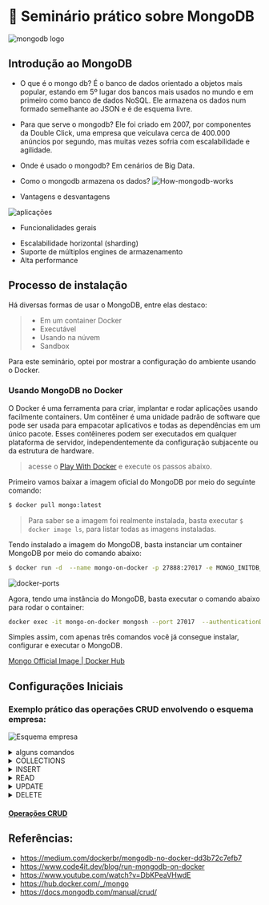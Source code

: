 # 💚 Seminário prático sobre MongoDB

![mongodb logo](https://webimages.mongodb.com/_com_assets/cms/kuyjf3vea2hg34taa-horizontal_default_slate_blue.svg?auto=format%252Ccompress)

## Introdução ao MongoDB
- O que é o mongo db?
É o banco de dados orientado a objetos mais popular, estando em 5º lugar dos bancos mais usados no mundo e em primeiro como banco de dados NoSQL.
Ele armazena os dados num formado semelhante ao JSON e é de esquema livre.

- Para que serve o mongodb?
Ele foi criado em 2007, por componentes da Double Click, uma empresa que veículava cerca de 400.000 anúncios por segundo, mas muitas vezes sofria com escalabilidade e agilidade.

- Onde é usado o mongodb?
Em cenários de Big Data.

- Como o mongodb armazena os dados?
![How-mongodb-works](https://miro.medium.com/max/1400/1*fQbtENxfv757UXuzGQQ3gQ.png)

- Vantagens e desvantagens

![aplicações](https://blog.couchbase.com/wp-content/uploads/2017/04/nosql-vs-sql-overview-1.png)

- Funcionalidades gerais
* Escalabilidade horizontal (sharding)
* Suporte de múltiplos engines de armazenamento
* Alta performance

## Processo de instalação

Há diversas formas de usar o MongoDB, entre elas destaco:

> * Em um container Docker
> * Executável
> * Usando na núvem
> * Sandbox

Para este seminário, optei por mostrar a configuração do ambiente usando o Docker.

### Usando MongoDB no Docker

O Docker é uma ferramenta para criar, implantar e rodar aplicações usando facilmente containers.
Um contêiner é uma unidade padrão de software que pode ser usada para
empacotar aplicativos e todas as dependências em um único pacote.
Esses contêineres podem ser executados em qualquer plataforma de servidor,
independentemente da configuração subjacente ou da estrutura de hardware.


> acesse o [Play With Docker](https://labs.play-with-docker.com/) e execute os passos abaixo.

Primeiro vamos baixar a imagem oficial do MongoDB por meio do seguinte comando:
```bash
$ docker pull mongo:latest
```

> Para saber se a imagem foi realmente instalada,
> basta executar ```$ docker image ls```, para listar todas as imagens instaladas.

Tendo instalado a imagem do MongoDB, basta instanciar um container MongoDB por meio do comando abaixo:

```bash
$ docker run -d  --name mongo-on-docker -p 27888:27017 -e MONGO_INITDB_ROOT_USERNAME=mongoadmin -e MONGO_INITDB_ROOT_PASSWORD=secret mongo
```

![docker-ports](https://www.code4it.dev/static/7e983e27425fb44d41cf3189d3835b92/84f4d/Docker-ports.png)


Agora, tendo uma instância do MongoDB, basta executar o comando abaixo para rodar o container:

```sh
docker exec -it mongo-on-docker mongosh --port 27017  --authenticationDatabase "admin" -u "mongoadmin" -p
```

Simples assim, com apenas três comandos você já consegue instalar, configurar e executar o MongoDB.

[Mongo Official Image | Docker Hub](https://hub.docker.com/_/mongo)

## Configurações Iniciais


### Exemplo prático das operações CRUD envolvendo o esquema empresa:


![Esquema empresa](https://raw.githubusercontent.com/jsvitor/iaad-bsi-ufrpe/main/semana%2003-04/empresa_diagram.png)

<details>
  <summary>alguns comandos</summary>
  
#### Para exibir os bancos de dados existentes:

```sh
show dbs;
```

#### Para alterar o database:

```sh
use nome-do-database-desejado
```

### Para criar uma Collection

```sh
db.createCollection('nome-da-collection')
```

### Para listar os bancos de dados:

```sh
show dbs;
```


</details>

<details>
  <summary>COLLECTIONS</summary>
	
### Criar a collection de Funcionário

```sh
db.createCollection("FUNCIONARIO")
```

### Criar a collection de Departamento

```sh
db.createCollection("DEPARTAMENTO")
```

### Criar a collection de localização do departamento

```sh
db.createCollection("LOCALIZACAO_DEP")
```  

### Criar a collection de departamento

```sh
db.createCollection("DEPENDENTE")
```

### Criar a collection de projeto

```sh
db.createCollection("PROJETO")
```

### Criar a collection de trabalha_em

```sh
db.createCollection("TRABALHA_EM")
```

</details>


<details>
   <summary>INSERT</summary>
  

### Insere registros de funcionário
 
````
Inserir dados: db.FUNCIONARIO.insertMany([
  {
    "Pnome": "João", 
    "Minicial": “B”,
	“Unome”: “Silva” ,
“Cpf”: “12345678966” ,
“Datanasc”: “1965-01-09” ,
“Endereco”: “Rua das flores, 751, São Paulo, SP” ,
“Sexo”: “M”,
“Salario”: 30000,
“Cpf_supervisor”: “33344555587”,
“Dnr” 5:    
  },
  {
    "Pnome": "Fernando", 
    "Minicial": “T”,
	“Unome”: “Wong”,
“Cpf”: “33344555587”,
“Datanasc”: “1955-12-08”,
“Endereco”: “Rua da lapa, 34, Sao Paulo, SP”,
“Sexo”: “M”,
“Salario”: 40000,
“Cpf_supervisor”: “88866555576”,
“Dnr”: 5   
  }, {
    "Pnome": "Alice", 
    "Minicial": “J”,
	“Unome”: “Zelaya”,
“Cpf”: “99988777767”,
“Datanasc”: “1968-01-19”,
“Endereco”: “Rua Souza Lima, 35, Curitiba, PR”,
“Sexo”: “F”,
“Salario”: 25000,
“Cpf_supervisor”: “98765432168”,
“Dnr”: 4   
  }, {
    "Pnome": "Jennifer", 
    "Minicial": “S”,
	“Unome”: “Souza”,
“Cpf”: “98765432168”,
“Datanasc”: “1941-06-20”,
“Endereco”: “Av. Arthur de Lima, 54, Santo Andre, SP”,
“Sexo”: “F”,
“Salario”: 43000,
“Cpf_supervisor”: “88866555576”,
“Dnr”: 4   
  }, {
    "Pnome": "Ronaldo", 
    "Minicial": “K”,
	“Unome”: “Lima”,
“Cpf”: “66688444476”,
“Datanasc”: “1962-09-15”,
“Endereco”: “Rua Rebouças,65, Piracicaba, SP”,
“Sexo”: “M”,
“Salario”: 38000,
“Cpf_supervisor”: “33344555587”,
“Dnr”: 1   
  }
])
````
  
### Insere documentos em Departamento
  
````
db.DEPARTAMENTO.insertMany([
{ 
 “dnome”: “Pesquisa”,
“Dnumero”: “5”,
“Cpf_gerente”: “33344555587”,
“Data_inicio_gerente”: “22-05-1988”,
},
{
“Dnome”: “Administração”,
“Dnumero”: “4”,
“Cpf_Gerente”: “98765432168”,
“Data_Inicio_Gerente”: “01-01-1995”,
},
{
 “dnome”: “Matriz”,
“Dnumero”: “1”,
“Cpf_gerente”: “88866555576”,
“Data_inicio_gerente”: “19-06-1981”,
},
)
```` 
 
### Insere documentos em Projeto

````
db.PROJETO.insertMany(
	
[
{“projnome”: “ProdutoX”,
 “projnumero”: 1,
 “projlocal”: “Santo André”,
 “dnum”: 5,	},
 
{“projnome”: “Produto Y”,
 “projnumero”: 2,
 “projlocal”: “Itu”,
 “dnum”: 5,	},
 
{“projnome”: “Produto Z”,
 “projnumero”: 3,
 “projlocal”: “São Paulo”,
 “dnum”: 5,	},
 
{“projnome”: “Informatização”,
 “projnumero”: 10,
 “projlocal”: “Mauá”,
 “dnum”:4 ,	},
 
{“projnome”: “Reorganização”,
 “projnumero”: 20 ,
 “projlocal”: “São Paulo”,
 “dnum”: “1” ,	},
 
{“projnome”: “Novosbeneficios”,
 “projnumero”: 30 ,
 “projlocal”: “Mauá”,
 “dnum”: 4,	}
]
)
````
 
### Inserções de local
 
```` 
db.LOCALIZACAO.DEP.insertMany(
	
[
{“dnumero”: 1,
 “dlocal”: “São Paulo”},
 
{“dnumero”: 4,
 “dlocal”: “Mauá”},
 
{“dnumero”: 5,
 “dlocal”: “Santo André”},
 
{“dnumero”: 5,
 “dlocal”: “Itu”},
]
)
````

</details>

<details>
  <summary>READ</summary>

 
 


  
</details>
  
<details>
  <summary>UPDATE</summary>
  	
	
	
</details>
  

<details>
  <summary>DELETE</summary>

### remover/deletar documento
 
````
db.FUNCIONARIO.remove({“Cpf”: “99988777767”})
````
 
### remover/deletar uma collection:
 
````
db.FUNCIONARIO.remove({}); 
````
	
</details>
  

#### [Operações CRUD](https://docs.mongodb.com/manual/crud/)


## Referências:

* https://medium.com/dockerbr/mongodb-no-docker-dd3b72c7efb7
* https://www.code4it.dev/blog/run-mongodb-on-docker
* https://www.youtube.com/watch?v=DbKPeaVHwdE
* https://hub.docker.com/_/mongo
* https://docs.mongodb.com/manual/crud/
